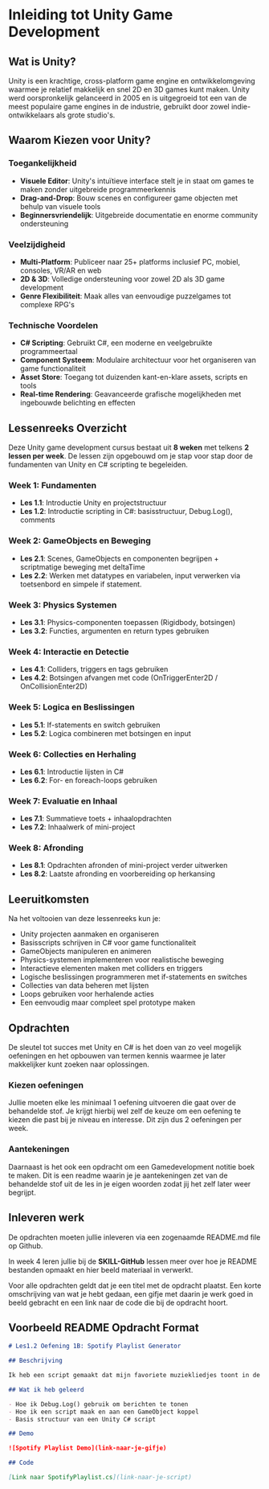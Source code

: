 # Inleiding tot Unity Game Development

## Wat is Unity?

Unity is een krachtige, cross-platform game engine en ontwikkelomgeving waarmee je relatief makkelijk en snel 2D en 3D games kunt maken. Unity werd oorspronkelijk gelanceerd in 2005 en is uitgegroeid tot een van de meest populaire game engines in de industrie, gebruikt door zowel indie-ontwikkelaars als grote studio's.

## Waarom Kiezen voor Unity?

### Toegankelijkheid

- **Visuele Editor**: Unity's intuïtieve interface stelt je in staat om games te maken zonder uitgebreide programmeerkennis
- **Drag-and-Drop**: Bouw scenes en configureer game objecten met behulp van visuele tools
- **Beginnersvriendelijk**: Uitgebreide documentatie en enorme community ondersteuning

### Veelzijdigheid

- **Multi-Platform**: Publiceer naar 25+ platforms inclusief PC, mobiel, consoles, VR/AR en web
- **2D & 3D**: Volledige ondersteuning voor zowel 2D als 3D game development
- **Genre Flexibiliteit**: Maak alles van eenvoudige puzzelgames tot complexe RPG's

### Technische Voordelen

- **C# Scripting**: Gebruikt C#, een moderne en veelgebruikte programmeertaal
- **Component Systeem**: Modulaire architectuur voor het organiseren van game functionaliteit
- **Asset Store**: Toegang tot duizenden kant-en-klare assets, scripts en tools
- **Real-time Rendering**: Geavanceerde grafische mogelijkheden met ingebouwde belichting en effecten

## Lessenreeks Overzicht

Deze Unity game development cursus bestaat uit **8 weken** met telkens **2 lessen per week**. De lessen zijn opgebouwd om je stap voor stap door de fundamenten van Unity en C# scripting te begeleiden.

### Week 1: Fundamenten

- **Les 1.1**: Introductie Unity en projectstructuur
- **Les 1.2**: Introductie scripting in C#: basisstructuur, Debug.Log(), comments

### Week 2: GameObjects en Beweging

- **Les 2.1**: Scenes, GameObjects en componenten begrijpen + scriptmatige beweging met deltaTime
- **Les 2.2**: Werken met datatypes en variabelen, input verwerken via toetsenbord en simpele if statement.

### Week 3: Physics Systemen

- **Les 3.1**: Physics-componenten toepassen (Rigidbody, botsingen)
- **Les 3.2**: Functies, argumenten en return types gebruiken

### Week 4: Interactie en Detectie

- **Les 4.1**: Colliders, triggers en tags gebruiken
- **Les 4.2**: Botsingen afvangen met code (OnTriggerEnter2D / OnCollisionEnter2D)

### Week 5: Logica en Beslissingen

- **Les 5.1**: If-statements en switch gebruiken
- **Les 5.2**: Logica combineren met botsingen en input

### Week 6: Collecties en Herhaling

- **Les 6.1**: Introductie lijsten in C#
- **Les 6.2**: For- en foreach-loops gebruiken

### Week 7: Evaluatie en Inhaal

- **Les 7.1**: Summatieve toets + inhaalopdrachten
- **Les 7.2**: Inhaalwerk of mini-project

### Week 8: Afronding

- **Les 8.1**: Opdrachten afronden of mini-project verder uitwerken
- **Les 8.2**: Laatste afronding en voorbereiding op herkansing

## Leeruitkomsten

Na het voltooien van deze lessenreeks kun je:

- Unity projecten aanmaken en organiseren
- Basisscripts schrijven in C# voor game functionaliteit
- GameObjects manipuleren en animeren
- Physics-systemen implementeren voor realistische beweging
- Interactieve elementen maken met colliders en triggers
- Logische beslissingen programmeren met if-statements en switches
- Collecties van data beheren met lijsten
- Loops gebruiken voor herhalende acties
- Een eenvoudig maar compleet spel prototype maken

## Opdrachten

De sleutel tot succes met Unity en C# is het doen van zo veel mogelijk oefeningen en het opbouwen van termen kennis waarmee je later makkelijker kunt zoeken naar oplossingen.

### Kiezen oefeningen

Jullie moeten elke les minimaal 1 oefening uitvoeren die gaat over de behandelde stof. Je krijgt hierbij wel zelf de keuze om een oefening te kiezen die past bij je niveau en interesse. Dit zijn dus 2 oefeningen per week.

### Aantekeningen

Daarnaast is het ook een opdracht om een Gamedevelopment notitie boek te maken. Dit is een readme waarin je je aantekeningen zet van de behandelde stof uit de les in je eigen woorden zodat jij het zelf later weer begrijpt.

## Inleveren werk

De opdrachten moeten jullie inleveren via een zogenaamde README.md file op Github.

In week 4 leren jullie bij de **SKILL-GitHub** lessen meer over hoe je README bestanden opmaakt en hier beeld materiaal in verwerkt.

Voor alle opdrachten geldt dat je een titel met de opdracht plaatst. Een korte omschrijving van wat je hebt gedaan, een gifje met daarin je werk goed in beeld gebracht en een link naar de code die bij de opdracht hoort.

## Voorbeeld README Opdracht Format

```markdown
# Les1.2 Oefening 1B: Spotify Playlist Generator

## Beschrijving

Ik heb een script gemaakt dat mijn favoriete muziekliedjes toont in de console, net zoals een Spotify playlist. Het script gebruikt Debug.Log() om verschillende liedjes met artiesten te tonen.

## Wat ik heb geleerd

- Hoe ik Debug.Log() gebruik om berichten te tonen
- Hoe ik een script maak en aan een GameObject koppel
- Basis structuur van een Unity C# script

## Demo

![Spotify Playlist Demo](link-naar-je-gifje)

## Code

[Link naar SpotifyPlaylist.cs](link-naar-je-script)
```
